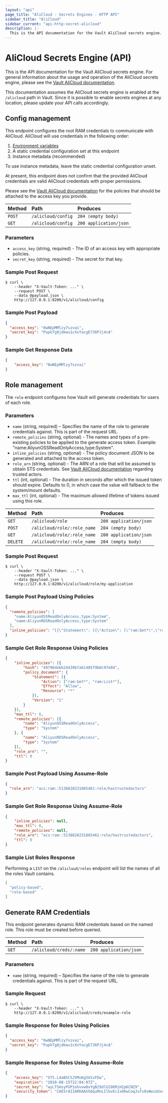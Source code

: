 ```yaml
---
layout: "api"
page_title: "AliCloud - Secrets Engines - HTTP API"
sidebar_title: "AliCloud"
sidebar_current: "api-http-secret-alicloud"
description: |-
  This is the API documentation for the Vault AliCloud secrets engine.
---
```


# AliCloud Secrets Engine (API)

This is the API documentation for the Vault AliCloud secrets engine. For general
information about the usage and operation of the AliCloud secrets engine, please see
the [Vault AliCloud documentation](/docs/secrets/alicloud/index.html).

This documentation assumes the AliCloud secrets engine is enabled at the `/alicloud` path
in Vault. Since it is possible to enable secrets engines at any location, please
update your API calls accordingly.

## Config management

This endpoint configures the root RAM credentials to communicate with AliCloud. AliCloud
will use credentials in the following order:

1. [Environment variables](https://github.com/aliyun/alibaba-cloud-sdk-go/blob/master/sdk/auth/credentials/providers/env.go)
2. A static credential configuration set at this endpoint
3. Instance metadata (recommended)

To use instance metadata, leave the static credential configuration unset.

At present, this endpoint does not confirm that the provided AliCloud credentials are
valid AliCloud credentials with proper permissions.

Please see the [Vault AliCloud documentation](/docs/secrets/alicloud/index.html) for
the policies that should be attached to the access key you provide.

| Method   | Path                         | Produces               |
| :------- | :--------------------------- | :--------------------- |
| `POST`   | `/alicloud/config`           | `204 (empty body)`     |
| `GET`    | `/alicloud/config`           | `200 application/json` |

### Parameters

* `access_key` (string, required) - The ID of an access key with appropriate policies.
* `secret_key` (string, required) - The secret for that key.

### Sample Post Request

```
$ curl \
    --header "X-Vault-Token: ..." \
    --request POST \
    --data @payload.json \
    http://127.0.0.1:8200/v1/alicloud/config
```

### Sample Post Payload

```json
{
  "access_key": "0wNEpMMlzy7szvai",
  "secret_key": "PupkTg8jdmau1cXxYacgE736PJj4cA"
}
```

### Sample Get Response Data

```json
{
    "access_key": "0wNEpMMlzy7szvai"
}
```

## Role management

The `role` endpoint configures how Vault will generate credentials for users of each role.

### Parameters

* `name` (string, required) – Specifies the name of the role to generate credentials against. This is part of the request URL.
* `remote_policies` (string, optional) - The names and types of a pre-existing policies to be applied to the generate access token. Example: "name:AliyunOSSReadOnlyAccess,type:System".
* `inline_policies` (string, optional) - The policy document JSON to be generated and attached to the access token.
* `role_arn` (string, optional) - The ARN of a role that will be assumed to obtain STS credentials. See [Vault AliCloud documentation](/docs/secrets/alicloud/index.html) regarding trusted actors.
* `ttl` (int, optional) - The duration in seconds after which the issued token should expire. Defaults to 0, in which case the value will fallback to the system/mount defaults.
* `max_ttl` (int, optional) - The maximum allowed lifetime of tokens issued using this role.

| Method   | Path                        | Produces               |
| :------- | :---------------------------| :--------------------- |
| `GET`    | `/alicloud/role`            | `200 application/json` |
| `POST`   | `/alicloud/role/:role_name` | `204 (empty body)`     |
| `GET`    | `/alicloud/role/:role_name` | `200 application/json` |
| `DELETE` | `/alicloud/role/:role_name` | `204 (empty body)`     |

### Sample Post Request

```
$ curl \
    --header "X-Vault-Token: ..." \
    --request POST \
    --data @payload.json \
    http://127.0.0.1:8200/v1/alicloud/role/my-application
```

### Sample Post Payload Using Policies

```json
{
  "remote_policies": [
    "name:AliyunOSSReadOnlyAccess,type:System",
    "name:AliyunRDSReadOnlyAccess,type:System"
  ],
  "inline_policies": "[{\"Statement\": [{\"Action\": [\"ram:Get*\",\"ram:List*\"],\"Effect\": \"Allow\",\"Resource\": \"*\"}],\"Version\": \"1\"}]"
}
```

### Sample Get Role Response Using Policies

```json
{
	"inline_policies": [{
		"hash": "49796debb24d39b7a61485f9b0c97e04",
		"policy_document": {
			"Statement": [{
				"Action": ["ram:Get*", "ram:List*"],
				"Effect": "Allow",
				"Resource": "*"
			}],
			"Version": "1"
		}
	}],
	"max_ttl": 0,
	"remote_policies": [{
		"name": "AliyunOSSReadOnlyAccess",
		"type": "System"
	}, {
		"name": "AliyunRDSReadOnlyAccess",
		"type": "System"
	}],
	"role_arn": "",
	"ttl": 0
}
```

### Sample Post Payload Using Assume-Role

```json
{
  "role_arn": "acs:ram::5138828231865461:role/hastrustedactors"
}
```

### Sample Get Role Response Using Assume-Role

```json
{
	"inline_policies": null,
	"max_ttl": 0,
	"remote_policies": null,
	"role_arn": "acs:ram::5138828231865461:role/hastrustedactors",
	"ttl": 0
}
```

### Sample List Roles Response

Performing a `LIST` on the `/alicloud/roles` endpoint will list the names of all the roles Vault contains.

```json
[
  "policy-based",
  "role-based"
]
```

## Generate RAM Credentials

This endpoint generates dynamic RAM credentials based on the named role. This
role must be created before queried.

| Method   | Path                         | Produces               |
| :------- | :--------------------------- | :--------------------- |
| `GET`    | `/alicloud/creds/:name`      | `200 application/json` |

### Parameters

* `name` (string, required) – Specifies the name of the role to generate credentials against. This is part of the request URL.

### Sample Request

```
$ curl \
    --header "X-Vault-Token: ..." \
    http://127.0.0.1:8200/v1/alicloud/creds/example-role
```

### Sample Response for Roles Using Policies

```json
{
  "access_key": "0wNEpMMlzy7szvai",
  "secret_key": "PupkTg8jdmau1cXxYacgE736PJj4cA"
}

```

### Sample Response for Roles Using Assume-Role

```json
{
	"access_key": "STS.L4aBSCSJVMuKg5U1vFDw",
	"expiration": "2018-08-15T22:04:07Z",
	"secret_key": "wyLTSmsyPGP1ohvvw8xYgB29dlGI8KMiH2pKCNZ9",
	"security_token": "CAESrAIIARKAAShQquMnLIlbvEcIxO6wCoqJufs8sWwieUxu45hS9AvKNEte8KRUWiJWJ6Y+YHAPgNwi7yfRecMFydL2uPOgBI7LDio0RkbYLmJfIxHM2nGBPdml7kYEOXmJp2aDhbvvwVYIyt/8iES/R6N208wQh0Pk2bu+/9dvalp6wOHF4gkFGhhTVFMuTDRhQlNDU0pWTXVLZzVVMXZGRHciBTQzMjc0KgVhbGljZTCpnJjwySk6BlJzYU1ENUJuCgExGmkKBUFsbG93Eh8KDEFjdGlvbkVxdWFscxIGQWN0aW9uGgcKBW9zczoqEj8KDlJlc291cmNlRXF1YWxzEghSZXNvdXJjZRojCiFhY3M6b3NzOio6NDMyNzQ6c2FtcGxlYm94L2FsaWNlLyo="
}
```
